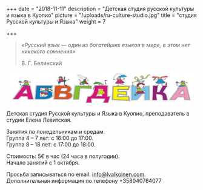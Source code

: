 +++
date = "2018-11-11"
description = "Детская студия русской культуры и языка в Куопио"
picture = "/uploads/ru-culture-studio.jpg"
title = "студия Русской культуры и Языка"
weight = 7

+++
> _«Русский язык — один из богатейших языков в мире, в этом нет никакого сомнения»_
>
> В. Г. Белинский

![](/uploads/ru-culture-studio-logo.png)

Детская студия Русской культуры и Языка в Куопио, преподаватель в студии Елена Левитская.

Занятия по понедельникам и средам.  
Группа 4 – 7 лет: с 16:00 до 17:00.  
Группа 8 – 18 лет: с 17:00 до 18:00.

Стоимость: 5€ в час (24 часа в полугодии).  
Начало занятий с 1 октября.

Просьба записываться по email: info@lvalkoinen.com.  
Дополнительная информация по телефону +358040764077